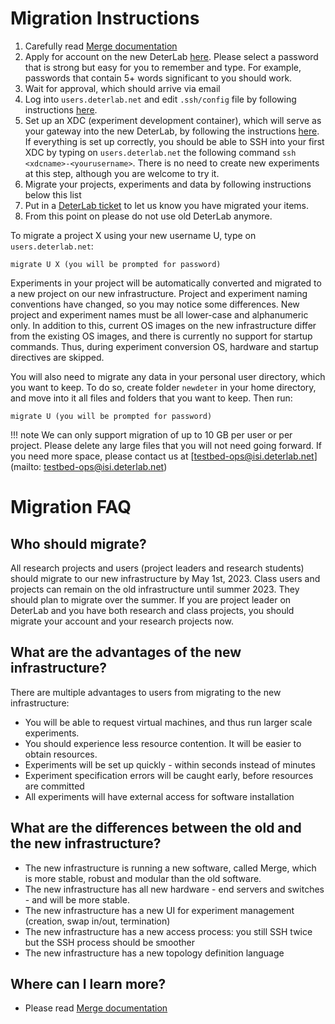 # Migration Instructions

1. Carefully read [Merge documentation](https://mergetb.org/docs/)
2. Apply for account on the new DeterLab [here](https://launch.mod.deterlab.net/registration). Please select a password that is strong but easy for you to remember and type. For example, passwords that contain 5+ words significant to you should work.
3. Wait for approval, which should arrive via email
4. Log into  `users.deterlab.net` and edit `.ssh/config` file by following instructions [here](https://mergetb.org/docs/experimentation/xdc/#ssh-configuration-for-old-openssh-versions).
5. Set up an XDC (experiment development container), which will serve as your gateway into the new DeterLab, by following the instructions [here](https://mergetb.org/docs/experimentation/hello-world-gui/#create-an-xdc).  If everything is set up correctly, you should be able to SSH into your first XDC by typing on `users.deterlab.net` the following command `ssh <xdcname>-<yourusername>`. There is no need to create new experiments at this step, although you are welcome to try it.
6. Migrate your projects, experiments and data by following instructions below this list
7. Put in a [DeterLab ticket](getting-help.md) to let us know you have migrated your items.
8. From this point on please do not use old DeterLab anymore.

To migrate a project X using your new username U, type on `users.deterlab.net`:

```
migrate U X (you will be prompted for password)
```

Experiments in your project will be automatically converted and migrated to a new project on our new infrastructure. Project and experiment naming conventions have changed, so you may notice some differences. New project and experiment names must be all lower-case and alphanumeric only. In addition to this, current OS images on the new infrastructure differ from the existing OS images, and there is currently no support for startup commands. Thus, during experiment conversion OS, hardware and startup directives are skipped.

You will also need to migrate any data in your personal user directory, which you want to keep. To do so, create folder `newdeter` in your home directory, and move into it all files and folders that you want to keep. Then run:

```
migrate U (you will be prompted for password)
```

!!! note
    We can only support migration of up to 10 GB per user or per project. Please delete any large files that you will not need going forward. If you need more space, please contact us at [testbed-ops@isi.deterlab.net](mailto: testbed-ops@isi.deterlab.net)


# Migration FAQ

## Who should migrate?

All research projects and users (project leaders and research students) should migrate to our new infrastructure by May 1st, 2023. Class users and projects can remain on the old infrastructure until summer 2023. They should plan to migrate over the summer. If you are project leader on DeterLab and you have both research and class projects, you should migrate your account and your research projects now.

## What are the advantages of the new infrastructure?

There are multiple advantages to users from migrating to the new infrastructure:

* You will be able to request virtual machines, and thus run larger scale experiments.
* You should experience less resource contention. It will be easier to obtain resources.
* Experiments will be set up quickly - within seconds instead of minutes
* Experiment specification errors will be caught early, before resources are committed
* All experiments will have external access for software installation

## What are the differences between the old and the new infrastructure?

* The new infrastructure is running a new software, called Merge, which is more stable, robust and modular than the old software.
* The new infrastructure has all new hardware - end servers and switches - and will be more stable.
* The new infrastructure has a new UI for experiment management (creation, swap in/out, termination)
* The new infrastructure has a new access process: you still SSH twice but the SSH process should be smoother
* The new infrastructure has a new topology definition language

## Where can I learn more?
- Please read [Merge documentation](https://mergetb.org/docs/)


